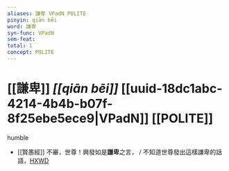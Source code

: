 ```yaml
---
aliases: 謙卑 VPadN POLITE
pinyin: qiān bēi
word: 謙卑
syn-func: VPadN
sem-feat: 
total: 1
concept: POLITE 
---
```

# [[謙卑]] *[[qiān bēi]]*  [[uuid-18dc1abc-4214-4b4b-b07f-8f25ebe5ece9|VPadN]] [[POLITE]]
humble
 - [[賢愚經]] 不審，世尊！興發如是**謙卑**之言， / 不知道世尊發出這樣謙卑的話語，[HXWD](https://hxwd.org/textview.html?location=KR6b0059_T_003-0369b.3)